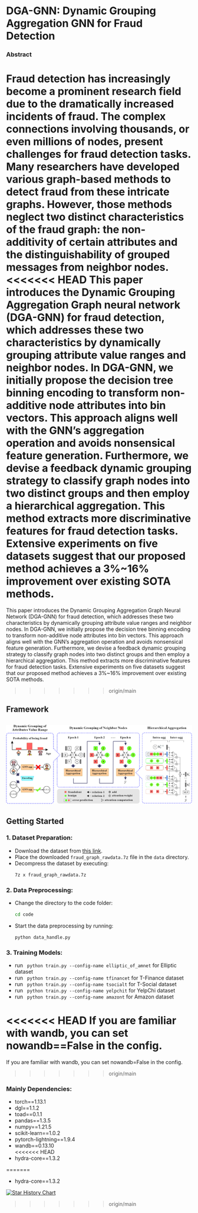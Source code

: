 # DGA-GNN: Dynamic Grouping Aggregation GNN for Fraud Detection

###  Abstract

Fraud detection has increasingly become a prominent research field due to the dramatically increased incidents of fraud. The complex connections involving thousands, or even millions of nodes, present challenges for fraud detection tasks. Many researchers have developed various graph-based methods to detect fraud from these intricate graphs. However, those methods neglect two distinct characteristics of the fraud graph: the non-additivity of certain attributes and the distinguishability of grouped messages from neighbor nodes.
<<<<<<< HEAD
This paper introduces the Dynamic Grouping Aggregation Graph neural network (DGA-GNN) for fraud detection, which addresses these two characteristics by dynamically grouping attribute value ranges and neighbor nodes. In DGA-GNN, we initially propose the decision tree binning encoding to transform non-additive node attributes into bin vectors. This approach aligns well with the GNN’s aggregation operation and avoids nonsensical feature generation. Furthermore, we devise a feedback dynamic grouping strategy to classify graph nodes into two distinct groups and then employ a hierarchical aggregation. This method extracts more discriminative features for fraud detection tasks. Extensive experiments on five datasets suggest that our proposed method achieves a 3%~16% improvement over existing SOTA methods.
=======
This paper introduces the Dynamic Grouping Aggregation Graph Neural Network (DGA-GNN) for fraud detection, which addresses these two characteristics by dynamically grouping attribute value ranges and neighbor nodes. In DGA-GNN, we initially propose the decision tree binning encoding to transform non-additive node attributes into bin vectors. This approach aligns well with the GNN’s aggregation operation and avoids nonsensical feature generation. Furthermore, we devise a feedback dynamic grouping strategy to classify graph nodes into two distinct groups and then employ a hierarchical aggregation. This method extracts more discriminative features for fraud detection tasks. Extensive experiments on five datasets suggest that our proposed method achieves a 3%~16% improvement over existing SOTA methods.
>>>>>>> origin/main


## **Framework**
![Framework](./framework.jpg)
---


## **Getting Started**
### **1. Dataset Preparation:**

- Download the dataset from [this link](https://drive.google.com/file/d/1ws9J_mrkRjnWVs8_gIQ3oFvF96TWt6HS/view?usp=drive_link).
- Place the downloaded `fraud_graph_rawdata.7z` file in the `data` directory.
- Decompress the dataset by executing:
  ```bash
  7z x fraud_graph_rawdata.7z
  ```
  
### **2. Data Preprocessing:**

- Change the directory to the code folder:
  ```bash
  cd code
  ```
- Start the data preprocessing by running:
  ```bash
  python data_handle.py  
  ```

### **3. Training Models:**

- run <code> python train.py --config-name elliptic_of_amnet</code>  for Elliptic dataset  
- run <code> python train.py --config-name tfinancet</code>  for T-Finance dataset  
- run <code> python train.py --config-name tsocialt</code>  for T-Social dataset  
- run <code> python train.py --config-name yelpchit</code>  for YelpChi dataset   
- run <code> python train.py --config-name amazont</code>  for Amazon dataset    

<<<<<<< HEAD
If you are familiar with wandb, you can set nowandb==False in the config.
=======
If you are familiar with wandb, you can set nowandb=False in the config.
>>>>>>> origin/main

###  **Mainly Dependencies:**
- torch==1.13.1   
- dgl==1.1.2  
- toad==0.1.1  
- pandas==1.3.5  
- numpy==1.21.5  
- scikit-learn==1.0.2  
- pytorch-lightning==1.9.4  
- wandb==0.13.10  
<<<<<<< HEAD
- hydra-core==1.3.2 
 
=======
- hydra-core==1.3.2

[![Star History Chart](https://api.star-history.com/svg?repos=AtwoodDuan/DGA-GNN&type=Date)](https://star-history.com/#AtwoodDuan/DGA-GNN&Date)
>>>>>>> origin/main
